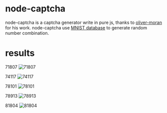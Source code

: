 


# node-captcha

node-captcha is a captcha generator write in pure js, thanks to [oliver-moran](https://github.com/oliver-moran/jimp) for his work.
node-captcha use [MNIST database](http://yann.lecun.com/exdb/mnist/) to generate random number combination.

# results
71807
![71807](https://raw.githubusercontent.com/ltempier/node-captcha/master/example/71807.bmp)

74117
![74117](https://raw.githubusercontent.com/ltempier/node-captcha/master/example/74117.bmp)

78101
![78101](https://raw.githubusercontent.com/ltempier/node-captcha/master/example/78101.bmp)

78913
![78913](https://raw.githubusercontent.com/ltempier/node-captcha/master/example/78913.bmp)

81804
![81804](https://raw.githubusercontent.com/ltempier/node-captcha/master/example/81804.bmp)




